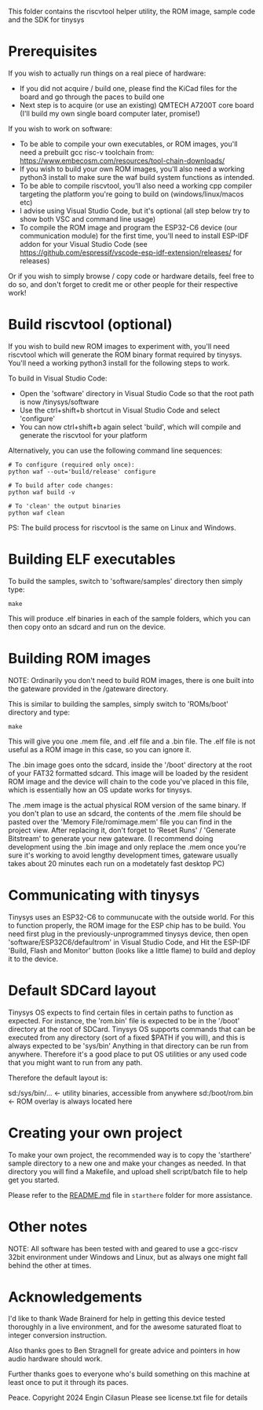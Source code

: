 This folder contains the riscvtool helper utility, the ROM image, sample code and the SDK for tinysys

# Prerequisites

If you wish to actually run things on a real piece of hardware:
- If you did not acquire / build one, please find the KiCad files for the board and go through the paces to build one
- Next step is to acquire (or use an existing) QMTECH A7200T core board (I'll build my own single board computer later, promise!)

If you wish to work on software:
- To be able to compile your own executables, or ROM images, you'll need a prebuilt gcc risc-v toolchain from:
https://www.embecosm.com/resources/tool-chain-downloads/
- If you wish to build your own ROM images, you'll also need a working python3 install to make sure the waf build system functions as intended.
- To be able to compile riscvtool, you'll also need a working cpp compiler targeting the platform you're going to build on (windows/linux/macos etc)
- I advise using Visual Studio Code, but it's optional (all step below try to show both VSC and command line usage)
- To compile the ROM image and program the ESP32-C6 device (our communication module) for the first time, you'll need to install ESP-IDF addon for your Visual Studio Code (see https://github.com/espressif/vscode-esp-idf-extension/releases/ for releases)

Or if you wish to simply browse / copy code or hardware details, feel free to do so, and don't forget to credit me or other people for their respective work!

# Build riscvtool (optional)

If you wish to build new ROM images to experiment with, you'll need riscvtool which will generate the ROM binary format required by tinysys. You'll need a working python3 install for the following steps to work.

To build in Visual Studio Code:
- Open the 'software' directory in Visual Studio Code so that the root path is now /tinysys/software
- Use the ctrl+shift+b shortcut in Visual Studio Code and select 'configure'
- You can now ctrl+shift+b again select 'build', which will compile and generate the riscvtool for your platform

Alternatively, you can use the following command line sequences:
```
# To configure (required only once):
python waf --out='build/release' configure

# To build after code changes:
python waf build -v

# To 'clean' the output binaries
python waf clean
```
PS: The build process for riscvtool is the same on Linux and Windows.

# Building ELF executables

To build the samples, switch to 'software/samples' directory then simply type:

```
make
```

This will produce .elf binaries in each of the sample folders, which you can then copy onto an sdcard and run on the device.

# Building ROM images

NOTE: Ordinarily you don't need to build ROM images, there is one built into the gateware provided in the /gateware directory.

This is similar to building the samples, simply switch to 'ROMs/boot' directory and type:

```
make
```

This will give you one .mem file, and .elf file and a .bin file. The .elf file is not useful as a ROM image in this case, so you can ignore it.

The .bin image goes onto the sdcard, inside the '/boot' directory at the root of your FAT32 formatted sdcard. This image will be loaded by the resident ROM image and the device will chain to the code you've placed in this file, which is essentially how an OS update works for tinysys.

The .mem image is the actual physical ROM version of the same binary. If you don't plan to use an sdcard, the contents of the .mem file should be pasted over the 'Memory File/romimage.mem' file you can find in the project view. After replacing it, don't forget to 'Reset Runs' / 'Generate Bitstream' to generate your new gateware. (I recommend doing development using the .bin image and only replace the .mem once you're sure it's working to avoid lengthy development times, gateware usually takes about 20 minutes each run on a modetately fast desktop PC)

# Communicating with tinysys

Tinysys uses an ESP32-C6 to communucate with the outside world. For this to function properly, the ROM image for the ESP chip has to be build. You need first plug in the previously-unprogrammed tinysys device, then open 'software/ESP32C6/defaultrom' in Visual Studio Code, and Hit the ESP-IDF 'Build, Flash and Monitor' button (looks like a little flame) to build and deploy it to the device.

# Default SDCard layout

Tinysys OS expects to find certain files in certain paths to function as expected. For instance, the 'rom.bin' file is expected to be in the '/boot' directory at the root of SDCard. Tinysys OS supports commands that can be executed from any directory (sort of a fixed $PATH if you will), and this is always expected to be 'sys/bin' Anything in that directory can be run from anywhere. Therefore it's a good place to put OS utilities or any used code that you might want to run from any path.

Therefore the default layout is:

sd:/sys/bin/... <- utility binaries, accessible from anywhere
sd:/boot/rom.bin <- ROM overlay is always located here

# Creating your own project

To make your own project, the recommended way is to copy the 'starthere' sample directory to a new one and make your changes as needed. In that directory you will find a Makefile, and upload shell script/batch file to help get you started.

Please refer to the [README.md](./samples/starthere/README.md) file in `starthere` folder for more assistance.

# Other notes

NOTE: All software has been tested with and geared to use a gcc-riscv 32bit environment under Windows and Linux, but as always one might fall behind the other at times.

# Acknowledgements

I'd like to thank Wade Brainerd for help in getting this device tested thoroughly in a live environment, and for the awesome saturated float to integer conversion instruction.

Also thanks goes to Ben Stragnell for greate advice and pointers in how audio hardware should work.

Further thanks goes to everyone who's build something on this machine at least once to put it through its paces.

Peace.
Copyright 2024 Engin Cilasun
Please see license.txt file for details
